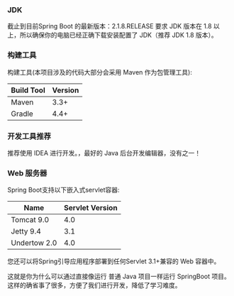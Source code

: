 ### JDK

截止到目前Spring Boot 的最新版本：2.1.8.RELEASE 要求 JDK 版本在 1.8 以上，所以确保你的电脑已经正确下载安装配置了 JDK（推荐 JDK 1.8 版本）。

### 构建工具

构建工具(本项目涉及的代码大部分会采用 Maven 作为包管理工具):

| **Build Tool** | **Version** |
| -------------- | ----------- |
| Maven          | 3.3+        |
| Gradle         | 4.4+        |

### 开发工具推荐

推荐使用 IDEA 进行开发。，最好的 Java 后台开发编辑器，没有之一！

### Web 服务器

Spring Boot支持以下嵌入式servlet容器:

| **Name**     | **Servlet Version** |
| ------------ | ------------------- |
| Tomcat 9.0   | 4.0                 |
| Jetty 9.4    | 3.1                 |
| Undertow 2.0 | 4.0                 |

您还可以将Spring引导应用程序部署到任何Servlet 3.1+兼容的 Web 容器中。

这就是你为什么可以通过直接像运行 普通 Java 项目一样运行 SpringBoot 项目。这样的确省事了很多，方便了我们进行开发，降低了学习难度。